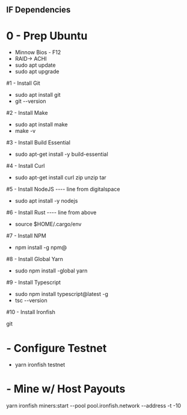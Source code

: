## IF Dependencies

# 0 - Prep Ubuntu
* Minnow Bios - F12
* RAID-> ACHI
* sudo apt update
* sudo apt upgrade

#1 - Install Git
* sudo apt install git
* git --version

#2 - Install Make
* sudo apt install make
* make -v

#3 - Install Build Essential
* sudo apt-get install -y build-essential

#4 - Install Curl
* sudo apt-get install curl zip unzip tar

#5 - Install NodeJS
---- line from digitalspace
* sudo apt install -y nodejs

#6 - Install Rust
---- line from above 
* source $HOME/.cargo/env

#7 - Install NPM
* npm install -g npm@<currentversion>

#8 - Install Global Yarn
* sudo npm install -global yarn

#9 - Install Typescript 
* sudo npm install typescript@latest -g
* tsc --version

#10 - Install Ironfish 

git

# - Configure Testnet 
* yarn ironfish testnet

# - Mine w/ Host Payouts 
yarn ironfish miners:start --pool pool.ironfish.network --address <Public Address> -t -10
